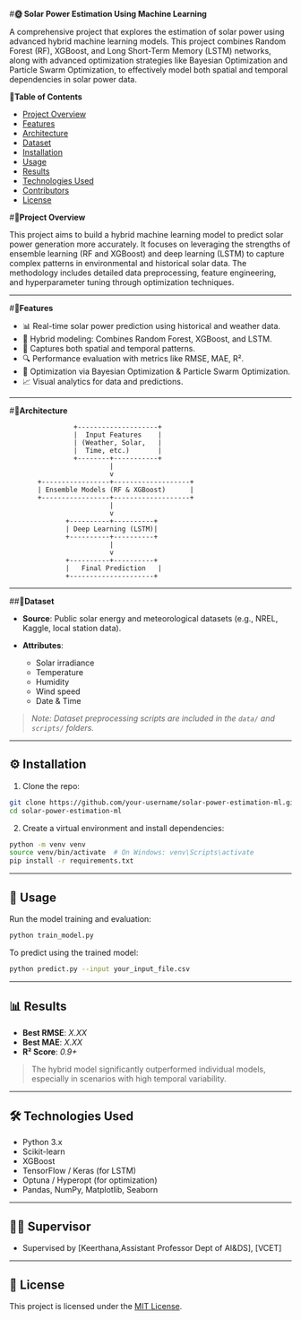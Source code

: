 #**🌞 Solar Power Estimation Using Machine Learning**

A comprehensive project that explores the estimation of solar power using advanced hybrid machine learning models. This project combines Random Forest (RF), XGBoost, and Long Short-Term Memory (LSTM) networks, along with advanced optimization strategies like Bayesian Optimization and Particle Swarm Optimization, to effectively model both spatial and temporal dependencies in solar power data.

**📌Table of Contents**

- [Project Overview](#project-overview)
- [Features](#features)
- [Architecture](#architecture)
- [Dataset](#dataset)
- [Installation](#installation)
- [Usage](#usage)
- [Results](#results)
- [Technologies Used](#technologies-used)
- [Contributors](#contributors)
- [License](#license)

#**📖Project Overview**

This project aims to build a hybrid machine learning model to predict solar power generation more accurately. It focuses on leveraging the strengths of ensemble learning (RF and XGBoost) and deep learning (LSTM) to capture complex patterns in environmental and historical solar data. The methodology includes detailed data preprocessing, feature engineering, and hyperparameter tuning through optimization techniques.

---

#**🚀Features**

- 📊 Real-time solar power prediction using historical and weather data.
- 🤖 Hybrid modeling: Combines Random Forest, XGBoost, and LSTM.
- 🧠 Captures both spatial and temporal patterns.
- 🔍 Performance evaluation with metrics like RMSE, MAE, R².
- 🔧 Optimization via Bayesian Optimization & Particle Swarm Optimization.
- 📈 Visual analytics for data and predictions.

---

#**🧱Architecture**

```text
                +--------------------+
                |  Input Features    |
                | (Weather, Solar,   |
                |  Time, etc.)       |
                +--------+-----------+
                         |
                         v
       +-----------------+-------------------+
       | Ensemble Models (RF & XGBoost)      |
       +-----------------+-------------------+
                         |
                         v
              +----------+----------+
              | Deep Learning (LSTM)|
              +----------+----------+
                         |
                         v
              +----------+----------+
              |   Final Prediction   |
              +---------------------+
````

---

##**📂Dataset**

* **Source**: Public solar energy and meteorological datasets (e.g., NREL, Kaggle, local station data).
* **Attributes**:

  * Solar irradiance
  * Temperature
  * Humidity
  * Wind speed
  * Date & Time

> *Note: Dataset preprocessing scripts are included in the `data/` and `scripts/` folders.*

---

## ⚙️ Installation

1. Clone the repo:

```bash
git clone https://github.com/your-username/solar-power-estimation-ml.git
cd solar-power-estimation-ml
```

2. Create a virtual environment and install dependencies:

```bash
python -m venv venv
source venv/bin/activate  # On Windows: venv\Scripts\activate
pip install -r requirements.txt
```

---

## 🧪 Usage

Run the model training and evaluation:

```bash
python train_model.py
```

To predict using the trained model:

```bash
python predict.py --input your_input_file.csv
```

---

## 📊 Results

* **Best RMSE**: *X.XX*
* **Best MAE**: *X.XX*
* **R² Score**: *0.9+*

> The hybrid model significantly outperformed individual models, especially in scenarios with high temporal variability.

---

## 🛠 Technologies Used

* Python 3.x
* Scikit-learn
* XGBoost
* TensorFlow / Keras (for LSTM)
* Optuna / Hyperopt (for optimization)
* Pandas, NumPy, Matplotlib, Seaborn

---

## 👨‍💻 Supervisor

* Supervised by \[Keerthana,Assistant Professor Dept of AI&DS], \[VCET]

---

## 📄 License

This project is licensed under the [MIT License](LICENSE).

